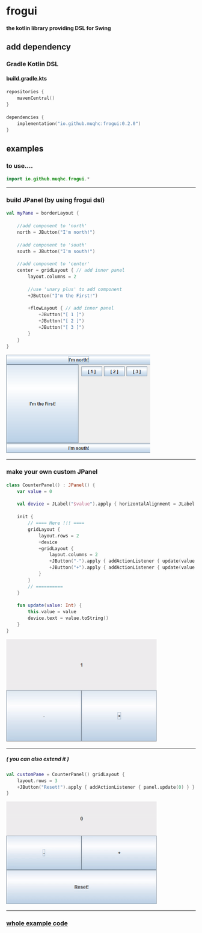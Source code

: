 # frogui
#### the kotlin library providing DSL for Swing
## add dependency
### Gradle Kotlin DSL
#### build.gradle.kts
```kotlin
repositories {
    mavenCentral()
}

dependencies {
    implementation("io.github.muqhc:frogui:0.2.0")
}
```

## examples
### to use....
```kotlin
import io.github.muqhc.frogui.*
```

---

### build JPanel  (by using frogui dsl)
```kotlin
val myPane = borderLayout {

    //add component to 'north'
    north = JButton("I'm north!")
    
    //add component to 'south'
    south = JButton("I'm south!")

    //add component to 'center'
    center = gridLayout { // add inner panel
        layout.columns = 2

        //use 'unary plus' to add component
        +JButton("I'm the First!")

        +flowLayout { // add inner panel
            +JButton("[ 1 ]")
            +JButton("[ 2 ]")
            +JButton("[ 3 ]")
        }
    }
}
```
![example_image.png](README_RESOURCES/example_image.png)

---

### make your own custom JPanel
```kotlin
class CounterPanel() : JPanel() {
    var value = 0

    val device = JLabel("$value").apply { horizontalAlignment = JLabel.CENTER }

    init {
        // ==== Here !!! ====
        gridLayout {
            layout.rows = 2
            +device
            +gridLayout {
                layout.columns = 2
                +JButton("-").apply { addActionListener { update(value - 1) } }
                +JButton("+").apply { addActionListener { update(value + 1) } }
            }
        }
        // ==========
    }

    fun update(value: Int) {
        this.value = value
        device.text = value.toString()
    }
}
```
![example_video.gif](README_RESOURCES/example_video.gif)

---

##### ( you can also extend it )
```kotlin
val customPane = CounterPanel() gridLayout {
    layout.rows = 3
    +JButton("Reset!").apply { addActionListener { panel.update(0) } }
}
```

![example_video2.gif](README_RESOURCES/example_video2.gif)

---

### [whole example code](frogui-debug/src/main/kotlin/io/github/muqhc/frogui)
